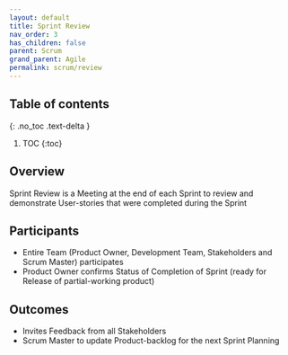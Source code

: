 ```yaml
---
layout: default
title: Sprint Review
nav_order: 3
has_children: false
parent: Scrum
grand_parent: Agile
permalink: scrum/review
---
```

## Table of contents
{: .no_toc .text-delta }

1. TOC
{:toc}

## Overview
Sprint Review is a Meeting at the end of each Sprint to review and demonstrate User-stories that were completed during the Sprint

## Participants
- Entire Team (Product Owner, Development Team, Stakeholders and Scrum Master) participates
- Product Owner confirms Status of Completion of Sprint (ready for Release of partial-working product)

## Outcomes
- Invites Feedback from all Stakeholders
- Scrum Master to update Product-backlog for the next Sprint Planning